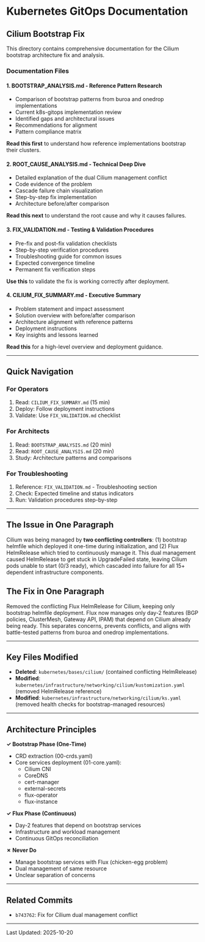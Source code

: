 # Kubernetes GitOps Documentation

## Cilium Bootstrap Fix

This directory contains comprehensive documentation for the Cilium bootstrap architecture fix and analysis.

### Documentation Files

#### 1. **BOOTSTRAP_ANALYSIS.md** - Reference Pattern Research
- Comparison of bootstrap patterns from buroa and onedrop implementations
- Current k8s-gitops implementation review
- Identified gaps and architectural issues
- Recommendations for alignment
- Pattern compliance matrix

**Read this first** to understand how reference implementations bootstrap their clusters.

#### 2. **ROOT_CAUSE_ANALYSIS.md** - Technical Deep Dive
- Detailed explanation of the dual Cilium management conflict
- Code evidence of the problem
- Cascade failure chain visualization
- Step-by-step fix implementation
- Architecture before/after comparison

**Read this next** to understand the root cause and why it causes failures.

#### 3. **FIX_VALIDATION.md** - Testing & Validation Procedures
- Pre-fix and post-fix validation checklists
- Step-by-step verification procedures
- Troubleshooting guide for common issues
- Expected convergence timeline
- Permanent fix verification steps

**Use this** to validate the fix is working correctly after deployment.

#### 4. **CILIUM_FIX_SUMMARY.md** - Executive Summary
- Problem statement and impact assessment
- Solution overview with before/after comparison
- Architecture alignment with reference patterns
- Deployment instructions
- Key insights and lessons learned

**Read this** for a high-level overview and deployment guidance.

---

## Quick Navigation

### For Operators
1. Read: `CILIUM_FIX_SUMMARY.md` (15 min)
2. Deploy: Follow deployment instructions
3. Validate: Use `FIX_VALIDATION.md` checklist

### For Architects
1. Read: `BOOTSTRAP_ANALYSIS.md` (20 min)
2. Read: `ROOT_CAUSE_ANALYSIS.md` (20 min)
3. Study: Architecture patterns and comparisons

### For Troubleshooting
1. Reference: `FIX_VALIDATION.md` - Troubleshooting section
2. Check: Expected timeline and status indicators
3. Run: Validation procedures step-by-step

---

## The Issue in One Paragraph

Cilium was being managed by **two conflicting controllers**: (1) bootstrap helmfile which deployed it one-time during initialization, and (2) Flux HelmRelease which tried to continuously manage it. This dual management caused HelmRelease to get stuck in UpgradeFailed state, leaving Cilium pods unable to start (0/3 ready), which cascaded into failure for all 15+ dependent infrastructure components.

## The Fix in One Paragraph

Removed the conflicting Flux HelmRelease for Cilium, keeping only bootstrap helmfile deployment. Flux now manages only day-2 features (BGP policies, ClusterMesh, Gateway API, IPAM) that depend on Cilium already being ready. This separates concerns, prevents conflicts, and aligns with battle-tested patterns from buroa and onedrop implementations.

---

## Key Files Modified

- **Deleted**: `kubernetes/bases/cilium/` (contained conflicting HelmRelease)
- **Modified**: `kubernetes/infrastructure/networking/cilium/kustomization.yaml` (removed HelmRelease reference)
- **Modified**: `kubernetes/infrastructure/networking/cilium/ks.yaml` (removed health checks for bootstrap-managed resources)

---

## Architecture Principles

**✓ Bootstrap Phase (One-Time)**
- CRD extraction (00-crds.yaml)
- Core services deployment (01-core.yaml):
  - Cilium CNI
  - CoreDNS
  - cert-manager
  - external-secrets
  - flux-operator
  - flux-instance

**✓ Flux Phase (Continuous)**
- Day-2 features that depend on bootstrap services
- Infrastructure and workload management
- Continuous GitOps reconciliation

**✗ Never Do**
- Manage bootstrap services with Flux (chicken-egg problem)
- Dual management of same resource
- Unclear separation of concerns

---

## Related Commits

- `b743762`: Fix for Cilium dual management conflict

---

Last Updated: 2025-10-20
